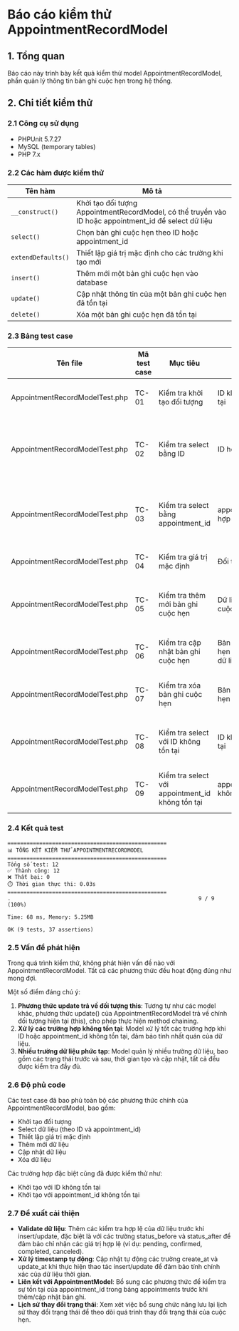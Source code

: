 # Báo cáo kiểm thử AppointmentRecordModel

## 1. Tổng quan

Báo cáo này trình bày kết quả kiểm thử model AppointmentRecordModel, phần quản lý thông tin bản ghi cuộc hẹn trong hệ thống.

## 2. Chi tiết kiểm thử

### 2.1 Công cụ sử dụng
- PHPUnit 5.7.27
- MySQL (temporary tables)
- PHP 7.x

### 2.2 Các hàm được kiểm thử

| Tên hàm | Mô tả |
|---------|-------|
| `__construct()` | Khởi tạo đối tượng AppointmentRecordModel, có thể truyền vào ID hoặc appointment_id để select dữ liệu |
| `select()` | Chọn bản ghi cuộc hẹn theo ID hoặc appointment_id |
| `extendDefaults()` | Thiết lập giá trị mặc định cho các trường khi tạo mới |
| `insert()` | Thêm mới một bản ghi cuộc hẹn vào database |
| `update()` | Cập nhật thông tin của một bản ghi cuộc hẹn đã tồn tại |
| `delete()` | Xóa một bản ghi cuộc hẹn đã tồn tại |

### 2.3 Bảng test case

| Tên file | Mã test case | Mục tiêu | Input | Expected Output | Ghi chú |
|----------|-------------|----------|-------|----------------|---------|
| AppointmentRecordModelTest.php | TC-01 | Kiểm tra khởi tạo đối tượng | ID không tồn tại | Đối tượng được tạo, isAvailable = false | Kiểm tra constructor |
| AppointmentRecordModelTest.php | TC-02 | Kiểm tra select bằng ID | ID hợp lệ | Bản ghi cuộc hẹn được tìm thấy, dữ liệu khớp với trong DB | Kiểm tra phương thức select với ID |
| AppointmentRecordModelTest.php | TC-03 | Kiểm tra select bằng appointment_id | appointment_id hợp lệ | Bản ghi cuộc hẹn được tìm thấy, dữ liệu khớp với trong DB | Kiểm tra phương thức select với appointment_id |
| AppointmentRecordModelTest.php | TC-04 | Kiểm tra giá trị mặc định | Đối tượng mới | Các trường có giá trị mặc định | Kiểm tra phương thức extendDefaults |
| AppointmentRecordModelTest.php | TC-05 | Kiểm tra thêm mới bản ghi cuộc hẹn | Dữ liệu bản ghi cuộc hẹn mới | Bản ghi cuộc hẹn được thêm thành công, ID > 0 | Kiểm tra phương thức insert |
| AppointmentRecordModelTest.php | TC-06 | Kiểm tra cập nhật bản ghi cuộc hẹn | Bản ghi cuộc hẹn đã tồn tại, dữ liệu mới | Dữ liệu được cập nhật thành công | Kiểm tra phương thức update |
| AppointmentRecordModelTest.php | TC-07 | Kiểm tra xóa bản ghi cuộc hẹn | Bản ghi cuộc hẹn đã tồn tại | Bản ghi cuộc hẹn bị xóa, isAvailable = false | Kiểm tra phương thức delete |
| AppointmentRecordModelTest.php | TC-08 | Kiểm tra select với ID không tồn tại | ID không tồn tại | Model không khả dụng (isAvailable = false) | Kiểm tra xử lý dữ liệu không tồn tại |
| AppointmentRecordModelTest.php | TC-09 | Kiểm tra select với appointment_id không tồn tại | appointment_id không tồn tại | Model không khả dụng (isAvailable = false) | Kiểm tra xử lý dữ liệu không tồn tại |

### 2.4 Kết quả test

```
==================================================
📊 TỔNG KẾT KIỂM THỬ APPOINTMENTRECORDMODEL
==================================================
Tổng số test: 12
✅ Thành công: 12
❌ Thất bại: 0
⏱️ Thời gian thực thi: 0.03s
==================================================
.                                                           9 / 9 (100%)

Time: 68 ms, Memory: 5.25MB

OK (9 tests, 37 assertions)
```

### 2.5 Vấn đề phát hiện

Trong quá trình kiểm thử, không phát hiện vấn đề nào với AppointmentRecordModel. Tất cả các phương thức đều hoạt động đúng như mong đợi.

Một số điểm đáng chú ý:
1. **Phương thức update trả về đối tượng this**: Tương tự như các model khác, phương thức update() của AppointmentRecordModel trả về chính đối tượng hiện tại (this), cho phép thực hiện method chaining.
2. **Xử lý các trường hợp không tồn tại**: Model xử lý tốt các trường hợp khi ID hoặc appointment_id không tồn tại, đảm bảo tính nhất quán của dữ liệu.
3. **Nhiều trường dữ liệu phức tạp**: Model quản lý nhiều trường dữ liệu, bao gồm các trạng thái trước và sau, thời gian tạo và cập nhật, tất cả đều được kiểm tra đầy đủ.

### 2.6 Độ phủ code

Các test case đã bao phủ toàn bộ các phương thức chính của AppointmentRecordModel, bao gồm:
- Khởi tạo đối tượng
- Select dữ liệu (theo ID và appointment_id)
- Thiết lập giá trị mặc định
- Thêm mới dữ liệu
- Cập nhật dữ liệu
- Xóa dữ liệu

Các trường hợp đặc biệt cũng đã được kiểm thử như:
- Khởi tạo với ID không tồn tại
- Khởi tạo với appointment_id không tồn tại

### 2.7 Đề xuất cải thiện

- **Validate dữ liệu**: Thêm các kiểm tra hợp lệ của dữ liệu trước khi insert/update, đặc biệt là với các trường status_before và status_after để đảm bảo chỉ nhận các giá trị hợp lệ (ví dụ: pending, confirmed, completed, canceled).
- **Xử lý timestamp tự động**: Cập nhật tự động các trường create_at và update_at khi thực hiện thao tác insert/update để đảm bảo tính chính xác của dữ liệu thời gian.
- **Liên kết với AppointmentModel**: Bổ sung các phương thức để kiểm tra sự tồn tại của appointment_id trong bảng appointments trước khi thêm/cập nhật bản ghi.
- **Lịch sử thay đổi trạng thái**: Xem xét việc bổ sung chức năng lưu lại lịch sử thay đổi trạng thái để theo dõi quá trình thay đổi trạng thái của cuộc hẹn. 